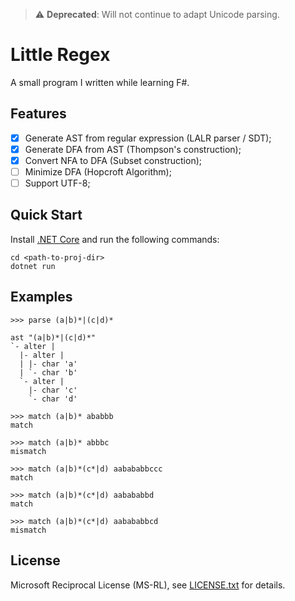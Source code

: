 > ⚠️ **Deprecated**: Will not continue to adapt Unicode parsing.
    
Little Regex
============

A small program I written while learning F#.

Features
--------

-   [x] Generate AST from regular expression (LALR parser / SDT);
-   [x] Generate DFA from AST (Thompson's construction);
-   [x] Convert NFA to DFA (Subset construction);
-   [ ] Minimize DFA (Hopcroft Algorithm);
-   [ ] Support UTF-8;

Quick Start
-----------

Install [.NET Core] and run the following commands:

    cd <path-to-proj-dir>
    dotnet run

[.NET Core]: https://dotnet.microsoft.com/download

Examples
--------

    >>> parse (a|b)*|(c|d)*

    ast "(a|b)*|(c|d)*"
    `- alter |
      |- alter |
      | |- char 'a'
      | `- char 'b'
      `- alter |
        |- char 'c'
        `- char 'd'

    >>> match (a|b)* ababbb
    match

    >>> match (a|b)* abbbc
    mismatch

    >>> match (a|b)*(c*|d) aabababbccc 
    match

    >>> match (a|b)*(c*|d) aabababbd 
    match

    >>> match (a|b)*(c*|d) aabababbcd
    mismatch

License
-------

Microsoft Reciprocal License (MS-RL), see [LICENSE.txt] for details.

[LICENSE.txt]: ./LICENSE.txt
